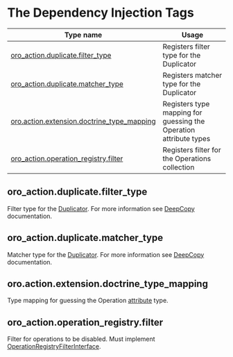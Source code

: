 The Dependency Injection Tags
=============================

| Type name | Usage |
|-----------|-------|
| [oro_action.duplicate.filter_type](#oro_actionduplicatefilter_type) | Registers filter type for the Duplicator |
| [oro_action.duplicate.matcher_type](#oro_actionduplicatematcher_type) | Registers matcher type for the Duplicator |
| [oro.action.extension.doctrine_type_mapping](#oroactionextensiondoctrine_type_mapping) | Registers type mapping for guessing the Operation attribute types |
| [oro_action.operation_registry.filter](#oro_actionoperation_registryfilter) | Registers filter for the Operations collection |

oro_action.duplicate.filter_type
--------------------------------
Filter type for the [Duplicator](./actions.md#duplicate). 
For more information see [DeepCopy](https://packagist.org/packages/myclabs/deep-copy) documentation.

oro_action.duplicate.matcher_type
---------------------------------
Matcher type for the [Duplicator](./actions.md#duplicate). 
For more information see [DeepCopy](https://packagist.org/packages/myclabs/deep-copy) documentation.

oro.action.extension.doctrine_type_mapping
------------------------------------------
Type mapping for guessing the Operation [attribute](./configuration-reference.md#attributes-configuration) type.

oro_action.operation_registry.filter
------------------------------------
Filter for operations to be disabled. Must implement [OperationRegistryFilterInterface](../../Model/OperationRegistryFilterInterface.php).

